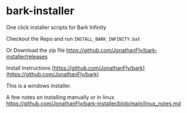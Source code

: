 # bark-installer
One click installer scripts for Bark Infinity

Checkout the Repo and run `INSTALL_BARK_INFINITY.bat`

Or Download the zip file https://github.com/JonathanFly/bark-installer/releases

Install Instructions [https://github.com/JonathanFly/bark](https://github.com/JonathanFly/bark)

This is a windows installer. 

A few notes on installing manually or in linux https://github.com/JonathanFly/bark-installer/blob/main/linux_notes.md

